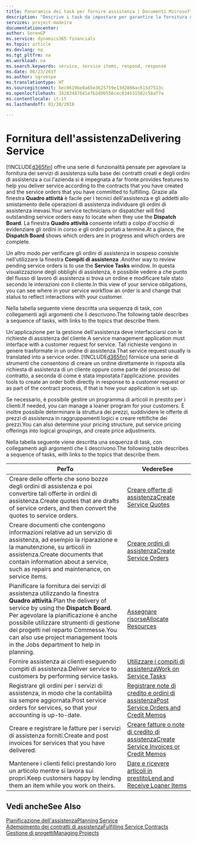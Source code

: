 ```yaml
---
title: Panoramica dei task per fornire assistenza | Documenti Microsoft
description: "Descrive i task da impostare per garantire la fornitura di un servizio di qualità e il rispetto degli accordi con i clienti."
services: project-madeira
documentationcenter: 
author: SorenGP
ms.service: dynamics365-financials
ms.topic: article
ms.devlang: na
ms.tgt_pltfrm: na
ms.workload: na
ms.search.keywords: service, service items, respond, response
ms.date: 08/23/2017
ms.author: sgroespe
ms.translationtype: HT
ms.sourcegitcommit: bec0619be0a65e3625759e13d2866ac615d7513c
ms.openlocfilehash: 34283487641e7b249b556cec834531582c58af7a
ms.contentlocale: it-it
ms.lasthandoff: 01/30/2018

---
```

# <a name="delivering-service"></a><span data-ttu-id="35161-103">Fornitura dell'assistenza</span><span class="sxs-lookup"><span data-stu-id="35161-103">Delivering Service</span></span>
[!INCLUDE[d365fin](includes/d365fin_md.md)] <span data-ttu-id="35161-104"> offre una serie di funzionalità pensate per agevolare la fornitura dei servizi di assistenza sulla base dei contratti creati e degli ordini di assistenza a cui l'azienda si è impegnata a far fronte.</span><span class="sxs-lookup"><span data-stu-id="35161-104">provides features to help you deliver service according to the contracts that you have created and the service orders that you have committed to fulfilling.</span></span> <span data-ttu-id="35161-105">Grazie alla finestra **Quadro attività** è facile per i tecnici dell'assistenza e gli addetti allo smistamento delle operazioni di assistenza individuare gli ordini di assistenza inevasi.</span><span class="sxs-lookup"><span data-stu-id="35161-105">Your service technicians or dispatcher will find outstanding service orders easy to locate when they use the **Dispatch Board**.</span></span> <span data-ttu-id="35161-106">La finestra **Quadro attività** consente infatti a colpo d'occhio di evidenziare gli ordini in corso e gli ordini portati a termine.</span><span class="sxs-lookup"><span data-stu-id="35161-106">At a glance, the **Dispatch Board** shows which orders are in progress and which orders are complete.</span></span>  
  
<span data-ttu-id="35161-107">Un altro modo per verificare gli ordini di assistenza in sospeso consiste nell'utilizzare la finestra **Compiti di assistenza** .</span><span class="sxs-lookup"><span data-stu-id="35161-107">Another way to review pending service orders is to use the **Service Tasks** window.</span></span> <span data-ttu-id="35161-108">In questa visualizzazione degli obblighi di assistenza, è possibile vedere a che punto del flusso di lavoro di assistenza si trova un ordine e modificare tale stato secondo le interazioni con il cliente.</span><span class="sxs-lookup"><span data-stu-id="35161-108">In this view of your service obligations, you can see where in your service workflow an order is and change that status to reflect interactions with your customer.</span></span>  
  
<span data-ttu-id="35161-109">Nella tabella seguente viene descritta una sequenza di task, con collegamenti agli argomenti che li descrivono.</span><span class="sxs-lookup"><span data-stu-id="35161-109">The following table describes a sequence of tasks, with links to the topics that describe them.</span></span>   

<span data-ttu-id="35161-110">Un'applicazione per la gestione dell'assistenza deve interfacciarsi con le richieste di assistenza del cliente.</span><span class="sxs-lookup"><span data-stu-id="35161-110">A service management application must interface with a customer request for service.</span></span> <span data-ttu-id="35161-111">Tali richieste vengono in genere trasformate in un ordine di assistenza.</span><span class="sxs-lookup"><span data-stu-id="35161-111">That service request usually is translated into a service order.</span></span> [!INCLUDE[d365fin](includes/d365fin_md.md)]<span data-ttu-id="35161-112"> fornisce una serie di strumenti che consentono di creare un ordine direttamente in risposta alla richiesta di assistenza di un cliente oppure come parte del processo del contratto, a seconda di come è stata impostata l'applicazione.</span><span class="sxs-lookup"><span data-stu-id="35161-112"> provides tools to create an order both directly in response to a customer request or as part of the contract process, if that is how your application is set up.</span></span>  
  
<span data-ttu-id="35161-113">Se necessario, è possibile gestire un programma di articoli in prestito per i clienti.</span><span class="sxs-lookup"><span data-stu-id="35161-113">If needed, you can manage a loaner program for your customers.</span></span> <span data-ttu-id="35161-114">È inoltre possibile determinare la struttura dei prezzi, suddividere le offerte di prezzi di assistenza in raggruppamenti logici e creare rettifiche dei prezzi.</span><span class="sxs-lookup"><span data-stu-id="35161-114">You can also determine your pricing structure, put service pricing offerings into logical groupings, and create price adjustments.</span></span>  
  
<span data-ttu-id="35161-115">Nella tabella seguente viene descritta una sequenza di task, con collegamenti agli argomenti che li descrivono.</span><span class="sxs-lookup"><span data-stu-id="35161-115">The following table describes a sequence of tasks, with links to the topics that describe them.</span></span>   
  
|<span data-ttu-id="35161-116">**Per**</span><span class="sxs-lookup"><span data-stu-id="35161-116">**To**</span></span>|<span data-ttu-id="35161-117">**Vedere**</span><span class="sxs-lookup"><span data-stu-id="35161-117">**See**</span></span>|  
|------------|-------------|  
|<span data-ttu-id="35161-118">Creare delle offerte che sono bozze degli ordini di assistenza e poi convertire tali offerte in ordini di assistenza.</span><span class="sxs-lookup"><span data-stu-id="35161-118">Create quotes that are drafts of service orders, and then convert the quotes to service orders.</span></span>|[<span data-ttu-id="35161-119">Creare offerte di assistenza</span><span class="sxs-lookup"><span data-stu-id="35161-119">Create Service Quotes</span></span>](service-how-to-create-service-quotes.md)|
|<span data-ttu-id="35161-120">Creare documenti che contengono informazioni relative ad un servizio di assistenza, ad esempio la riparazione e la manutenzione, su articoli in assistenza.</span><span class="sxs-lookup"><span data-stu-id="35161-120">Create documents that contain information about a service, such as repairs and maintenance, on service items.</span></span>|[<span data-ttu-id="35161-121">Creare ordini di assistenza</span><span class="sxs-lookup"><span data-stu-id="35161-121">Create Service Orders</span></span>](service-how-to-create-service-orders.md)|
|<span data-ttu-id="35161-122">Pianificare la fornitura dei servizi di assistenza utilizzando la finestra **Quadro attività**.</span><span class="sxs-lookup"><span data-stu-id="35161-122">Plan the delivery of service by using the **Dispatch Board**.</span></span> <span data-ttu-id="35161-123">Per agevolare la pianificazione è anche possibile utilizzare strumenti di gestione dei progetti nel reparto Commesse.</span><span class="sxs-lookup"><span data-stu-id="35161-123">You can also use project management tools in the Jobs department to help in planning.</span></span>|[<span data-ttu-id="35161-124">Assegnare risorse</span><span class="sxs-lookup"><span data-stu-id="35161-124">Allocate Resources</span></span>](service-how-to-allocate-resources.md)|  
|<span data-ttu-id="35161-125">Fornire assistenza ai clienti eseguendo compiti di assistenza.</span><span class="sxs-lookup"><span data-stu-id="35161-125">Deliver service to customers by performing service tasks.</span></span>|[<span data-ttu-id="35161-126">Utilizzare i compiti di assistenza</span><span class="sxs-lookup"><span data-stu-id="35161-126">Work on Service Tasks</span></span>](service-how-to-work-on-service-tasks.md)|  
|<span data-ttu-id="35161-127">Registrare gli ordini per i servizi di assistenza, in modo che la contabilità sia sempre aggiornata.</span><span class="sxs-lookup"><span data-stu-id="35161-127">Post service orders for services, so that your accounting is up-to-date.</span></span>|[<span data-ttu-id="35161-128">Registrare note di credito e ordini di assistenza</span><span class="sxs-lookup"><span data-stu-id="35161-128">Post Service Orders and Credit Memos</span></span>](service-how-to-post-service-orders.md)|  
|<span data-ttu-id="35161-129">Creare e registrare le fatture per i servizi di assistenza forniti.</span><span class="sxs-lookup"><span data-stu-id="35161-129">Create and post invoices for services that you have delivered.</span></span>|[<span data-ttu-id="35161-130">Creare fatture o note di credito di assistenza</span><span class="sxs-lookup"><span data-stu-id="35161-130">Create Service Invoices or Credit Memos</span></span>](service-how-create-invoices.md)|  
|<span data-ttu-id="35161-131">Mantenere i clienti felici prestando loro un articolo mentre si lavora sui propri.</span><span class="sxs-lookup"><span data-stu-id="35161-131">Keep customers happy by lending them an item while you work on theirs.</span></span>| [<span data-ttu-id="35161-132">Dare e ricevere articoli in prestito</span><span class="sxs-lookup"><span data-stu-id="35161-132">Lend and Receive Loaner Items</span></span>](service-how-to-lend-receive-loaners.md)|
  
## <a name="see-also"></a><span data-ttu-id="35161-133">Vedi anche</span><span class="sxs-lookup"><span data-stu-id="35161-133">See Also</span></span>  
[<span data-ttu-id="35161-134">Pianificazione dell'assistenza</span><span class="sxs-lookup"><span data-stu-id="35161-134">Planning Service</span></span>](service-plan-service.md)  
[<span data-ttu-id="35161-135">Adempimento dei contratti di assistenza</span><span class="sxs-lookup"><span data-stu-id="35161-135">Fulfilling Service Contracts</span></span>](service-fulfill-service-contracts.md)  
[<span data-ttu-id="35161-136">Gestione di progetti</span><span class="sxs-lookup"><span data-stu-id="35161-136">Managing Projects</span></span>](projects-manage-projects.md)  


